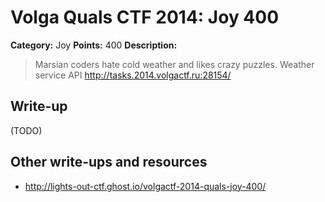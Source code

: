 # Volga Quals CTF 2014: Joy 400

**Category:** Joy
**Points:** 400
**Description:**

> Marsian coders hate cold weather and likes crazy puzzles.
> Weather service API
> http://tasks.2014.volgactf.ru:28154/

## Write-up

(TODO)

## Other write-ups and resources

* <http://lights-out-ctf.ghost.io/volgactf-2014-quals-joy-400/>
